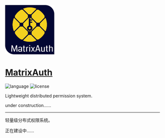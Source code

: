 <div align="left">
  <img src="./pic/logo.png" height="160px" alt="MatrixAuth" >
</div>

# [MatrixAuth](https://github.com/yeecode/MatrixAuth)
![language](https://img.shields.io/badge/language-java-green.svg)
![license](https://img.shields.io/badge/license-Apache-brightgreen.svg)


Lightweight distributed permission system.

under construction……

---

轻量级分布式权限系统。

正在建设中……



